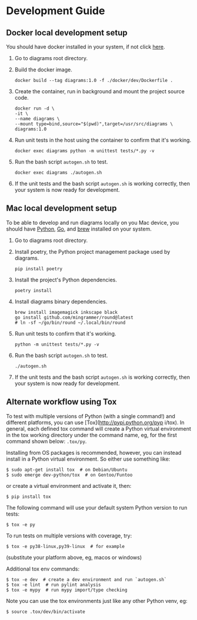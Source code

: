# Development Guide

## Docker local development setup

You should have docker installed in your system, if not click [here](https://docs.docker.com/get-docker/).

1. Go to diagrams root directory.

2. Build the docker image.

    ```shell
    docker build --tag diagrams:1.0 -f ./docker/dev/Dockerfile .
    ```

3. Create the container, run in background and mount the project source code.

    ```shell
    docker run -d \
    -it \
    --name diagrams \
    --mount type=bind,source="$(pwd)",target=/usr/src/diagrams \
    diagrams:1.0
    ```

4. Run unit tests in the host using the container to confirm that it's working.

    ```shell
    docker exec diagrams python -m unittest tests/*.py -v
    ```

5. Run the bash script `autogen.sh` to test.

    ```shell
    docker exec diagrams ./autogen.sh
    ```

6. If the unit tests and the bash script `autogen.sh` is working correctly, then your system is now ready for development.


## Mac local development setup

To be able to develop and run diagrams locally on you Mac device, you should have [Python](https://www.python.org/downloads/), [Go](https://golang.org/doc/install), and [brew](https://brew.sh/) installed on your system.

1. Go to diagrams root directory.

2. Install poetry, the Python project management package used by diagrams.

    ```shell
    pip install poetry
    ```

3. Install the project's Python dependencies.

    ```shell
    poetry install
    ```

4. Install diagrams binary dependencies.

    ```shell
    brew install imagemagick inkscape black
    go install github.com/mingrammer/round@latest
    # ln -sf ~/go/bin/round ~/.local/bin/round
    ```

5. Run unit tests to confirm that it's working.

    ```shell
    python -m unittest tests/*.py -v
    ```

6. Run the bash script `autogen.sh` to test.

    ```shell
    ./autogen.sh
    ```

7. If the unit tests and the bash script `autogen.sh` is working correctly,
then your system is now ready for development.

## Alternate workflow using Tox

To test with multiple versions of Python (with a single command!) and
different platforms, you can use [Tox](http://pypi.python.org/pyp
i/tox).  In general, each defined tox command will create a Python
virtual environment in the tox working directory under the command name,
eg, for the first command shown below: `.tox/py`.

Installing from OS packages is recommended, however, you can instead
install in a Python virtual environment.  So either use something like:

    $ sudo apt-get install tox  # on Debian/Ubuntu
    $ sudo emerge dev-python/tox  # on Gentoo/Funtoo

or create a virtual environment and activate it, then:

    $ pip install tox

The following command will use your default system Python version to run
tests:

    $ tox -e py

To run tests on multiple versions with coverage, try:

    $ tox -e py38-linux,py39-linux  # for example

(substitute your platform above, eg, macos or windows)

Additional tox env commands:

    $ tox -e dev  # create a dev environment and run `autogen.sh`
    $ tox -e lint  # run pylint analysis
    $ tox -e mypy  # run mypy import/type checking

Note you can use the tox environments just like any other Python venv, eg:

    $ source .tox/dev/bin/activate
